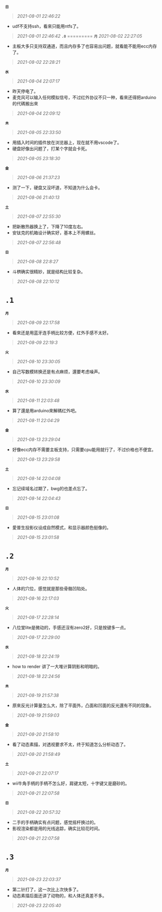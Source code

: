 **`日`**
>*2021-08-01 22:46:22*
- udf不支持ssh，看來只能用ntfs了。
>*2021-08-01 22:46:42*
**`.0`**
=========
**`月`**
>*2021-08-02 22:27:05*
- 主板大多只支持双通道，而且内存多了也容易出问题，就看能不能用ecc内存了。
>*2021-08-02 22:28:21*

**`水`**
>*2021-08-04 22:07:17*
- 昨天停电了。
- 麦克风可以输入任何模拟信号，不过红外协议不只一种，看來还得把arduino的代碼搬出來
>*2021-08-04 22:09:12*

**`木`**
>*2021-08-05 22:33:50*
- 用插入时间的插件放在浏览器上，现在就不用vscode了。
- 硬盘好像出问题了，打某个字就会卡死。
>*2021-08-05 23:18:30*

**`金`**
>*2021-08-06 21:37:23*
- 测了一下，硬盘又沒坏道，不知道为什么会卡。
>*2021-08-06 21:40:13*

**`土`**
>*2021-08-07 22:55:30*
- 把新散热器换上了，下降了10度左右。
- 安钛克的机箱设计确实好，基本上不用螺丝。
>*2021-08-07 22:56:48*

**`日`**
>*2021-08-08 22:8:27*
- 斗栱确实很精妙，就是结构比较复杂。
>*2021-08-08 22:10:12*


**`.1`**
=========
**`月`**
>*2021-08-09 22:17:58*
- 看來还是用蓝牙连手柄比较方便，红外手感不太好。
>*2021-08-09 22:19:3*
     
**`火`**
>*2021-08-10 23:30:05*
- 自己写数模转换还是有点麻烦，還要考虑噪声。
>*2021-08-10 23:30:09*
     
**`水`**
>*2021-08-11 22:03:48*
- 算了還是用arduino來解碼红外吧。
>*2021-08-11 22:04:29*


**`金`**
>*2021-08-13 23:29:04*
- 好像ecc内存不需要主板支持，只需要cpu能用就行了，不过价格也不便宜。
>*2021-08-13 23:29:58*

**`土`**
>*2021-08-14 22:04:08*
- 忘记续域名过期了，bwg的也差点忘了。
>*2021-08-14 22:04:43*

**`日`**
>*2021-08-15 23:01:08*
- 愛普生投影仪设成自然模式，和显示器颜色挺像的。
>*2021-08-15 23:01:58*


**`.2`**
=========
**`月`**
>*2021-08-16 22:10:52*
- 人体的穴位，感觉就是那些骨骼凹陷处。
>*2021-08-16 22:17:03*

**`火`**
>*2021-08-17 22:28:14*
- 八位堂lite是微动的，手感还沒有zero2好，只是按键多一点。
>*2021-08-17 22:29:00*

**`水`**
>*2021-08-18 22:24:19*
- how to render 讲了一大堆计算阴影和明暗的。
>*2021-08-18 22:24:56*

**`木`**
>*2021-08-19 21:57:38*
- 原來反光计算量怎么大，除了平面外，凸面和凹面的反光還有不同的现象。
>*2021-08-19 21:59:03*

**`金`**
>*2021-08-20 21:58:10*
- 看了动态素描，对透视要求不太，终于知道怎么分析动态了。
>*2021-08-20 21:58:49*

**`土`**
>*2021-08-21 22:07:17*
- wii牛角手柄的手柄不怎么好，肩键太短，十字键又是磨砂的。
>*2021-08-21 22:07:58*

**`日`**
>*2021-08-22 20:57:32*
- 二手的手柄确实有点问题，感觉摇杆换过的。
- 影视渲染都是用的光线追踪，确实比较花时间。
>*2021-08-21 22:07:58*


**`.3`**
=========
**`月`**
>*2021-08-23 22:03:37*
- 第二针打了，这一次比上次快多了。
- 动态素描后面还讲了动物的，和人体还真差不多。
>*2021-08-23 22:05:40*
